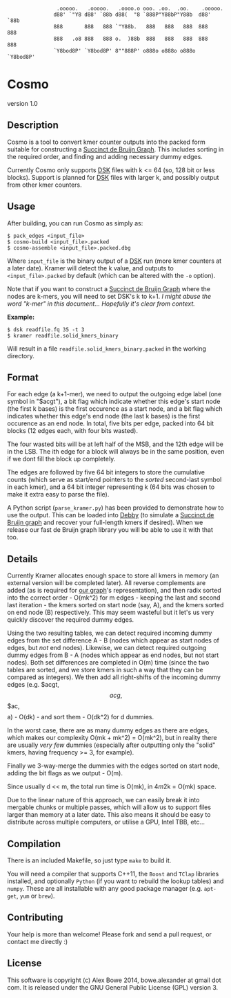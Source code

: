 
                    .ooooo.   .ooooo.   .oooo.o ooo. .oo.  .oo.    .ooooo.  
                   d88' `"Y8 d88' `88b d88(  "8 `888P"Y88bP"Y88b  d88' `88b 
                   888       888   888 `"Y88b.   888   888   888  888   888 
                   888   .o8 888   888 o.  )88b  888   888   888  888   888 
                   `Y8bod8P' `Y8bod8P' 8""888P' o888o o888o o888o `Y8bod8P' 


# Cosmo

version 1.0


## Description

Cosmo is a tool to convert kmer counter outputs into the packed form suitable for constructing a
[Succinct de Bruijn Graph][succ]. This includes sorting in the required order, and finding and
adding necessary dummy edges.

Currently Cosmo only supports [DSK][dsk] files with k <= 64 (so, 128 bit or less blocks).
Support is planned for [DSK][dsk] files with larger k, and possibly output from other kmer
counters.


## Usage

After building, you can run Cosmo as simply as:

    $ pack_edges <input_file>
    $ cosmo-build <input_file>.packed
    $ cosmo-assemble <input_file>.packed.dbg

Where `input_file` is the binary output of a [DSK][dsk] run (more kmer counters at a later date).
Kramer will detect the k value, and outputs to `<input_file>.packed` by default (which can be altered
with the `-o` option).

Note that if you want to construct a [Succinct de Bruijn Graph][succ] where the nodes are k-mers, you
will need to set DSK's k to k+1. *I might abuse the word "k-mer" in this document... Hopefully it's
clear from context.*

**Example:**

    $ dsk readfile.fq 35 -t 3
    $ kramer readfile.solid_kmers_binary

Will result in a file `readfile.solid_kmers_binary.packed` in the working directory.


## Format

For each edge (a k+1-mer), we need to output the outgoing edge label (one symbol in "$acgt"), a bit flag
which indicate whether this edge's start node (the first k bases) is the first occurence as a start node,
and a bit flag which indicates whether this edge's end node (the last k bases) is the first occurence as an
end node. In total, five bits per edge, packed into 64 bit blocks (12 edges each, with four bits wasted).

The four wasted bits will be at left half of the MSB, and the 12th edge will be in the LSB. The ith edge for a 
block will always be in the same position, even if we dont fill the block up completely.

The edges are followed by five 64 bit integers to store the cumulative counts (which serve as start/end pointers to
the *sorted* second-last symbol in each kmer), and a 64 bit integer representing k (64 bits was chosen to make it
extra easy to parse the file).

A Python script (`parse_kramer.py`) has been provided to demonstrate how to use the output. This can be loaded into
[Debby][debby] (to simulate a [Succinct de Bruijn graph][succ] and recover your full-length kmers if desired).
When we release our fast de Bruijn graph library you will be able to use it with that too.


## Details

Currently Kramer allocates enough space to store all kmers in memory (an external version will be completed later).
All reverse complements are added (as is required for [our graph][succ]'s representation), and then radix sorted into the
correct order - O(mk^2) for m edges - keeping the last and second last iteration - the kmers sorted on start node (say, A),
and the kmers sorted on end node (B) respectively. This may seem wasteful but it let's us very quickly discover the required dummy edges.

Using the two resulting tables, we can detect required incoming dummy edges from the set difference A - B (nodes which appear as start nodes
of edges, but *not* end nodes). Likewise, we can detect required outgoing dummy edges from B - A (nodes which appear as end nodes, but not start nodes).
Both set differences are completed in O(m) time (since the two tables are sorted, and we store kmers in such a way that they can be compared
as integers). We then add all right-shifts of the incoming dummy edges (e.g. $acgt, $$acg, $$$ac, $$$$a) - O(dk) - and sort them - O(dk^2) for d dummies.

In the worst case, there are as many dummy edges as there are edges, which makes our complexity O(mk + mk^2) = O(mk^2), but in reality
there are usually *very few* dummies (especially after outputting only the "solid" kmers, having frequency >= 3, for example).

Finally we 3-way-merge the dummies with the edges sorted on start node, adding the bit flags as we output - O(m).

Since usually d << m, the total run time is O(mk), in 4*m*2k = O(mk) space.

Due to the linear nature of this approach, we can easily break it into mergable chunks or multiple passes, which will allow us to
support files larger than memory at a later date. This also means it should be easy to distribute across multiple computers, or utilise
a GPU, Intel TBB, etc...


## Compilation

There is an included Makefile, so just type `make` to build it.

You will need a compiler that supports C++11, the `Boost` and `TClap` libraries installed, and optionally `Python` (if you want to rebuild the lookup tables)
and `numpy`. These are all installable with any good package manager (e.g. `apt-get`, `yum` or `brew`).


## Contributing

Your help is more than welcome! Please fork and send a pull request, or contact me directly :)


## License

This software is copyright (c) Alex Bowe 2014, bowe.alexander at gmail dot com.
It is released under the GNU General Public License (GPL) version 3.


[dsk]: http://minia.genouest.org/dsk/
[succ]: http://alexbowe.com/succinct-debruijn-graphs
[debby]: http://github.com/alexbowe/debby

